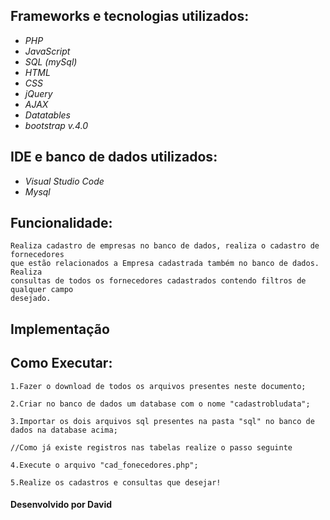<h2> Frameworks e tecnologias utilizados: </h2>

* *PHP*
* *JavaScript*
* *SQL (mySql)*
* *HTML*
* *CSS*
* *jQuery*
* *AJAX*
* *Datatables*
* *bootstrap v.4.0*

<h2> IDE e banco de dados utilizados: </h2>

* *Visual Studio Code*
* *Mysql*

<h2> Funcionalidade: </h2>
	
	Realiza cadastro de empresas no banco de dados, realiza o cadastro de fornecedores 
	que estão relacionados a Empresa cadastrada também no banco de dados. Realiza 
	consultas de todos os fornecedores cadastrados contendo filtros de qualquer campo 
	desejado.

<h2> Implementação </h2>



<h2> Como Executar: </h2>
	
	1.Fazer o download de todos os arquivos presentes neste documento;

	2.Criar no banco de dados um database com o nome "cadastrobludata";

	3.Importar os dois arquivos sql presentes na pasta "sql" no banco de dados na database acima;

	//Como já existe registros nas tabelas realize o passo seguinte

	4.Execute o arquivo "cad_fonecedores.php";

	5.Realize os cadastros e consultas que desejar!
	
<h4> Desenvolvido por David </h4>



